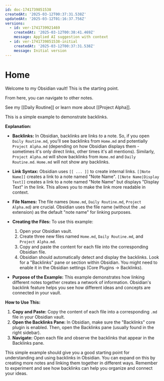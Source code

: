 ```yaml
---
id: doc-1741739851538
createdAt: '2025-03-12T00:37:31.538Z'
updatedAt: '2025-03-12T01:16:37.756Z'
versions:
  - id: ver-1741739921469
    createdAt: '2025-03-12T00:38:41.469Z'
    message: Applied AI suggestion with context
  - id: ver-1741739851538-initial
    createdAt: '2025-03-12T00:37:31.538Z'
    message: Initial version
---
```

# Home

Welcome to my Obsidian vault! This is the starting point.

From here, you can navigate to other notes.

See my [[Daily Routine]] or learn more about [[Project Alpha]].

This is a simple example to demonstrate backlinks.




**Explanation:**

*   **Backlinks:** In Obsidian, backlinks are links *to* a note.  So, if you open `Daily Routine.md`, you'll see backlinks from `Home.md` and potentially `Project Alpha.md` (depending on how Obsidian displays them - sometimes it's only direct links, other times it's all mentions).  Similarly, `Project Alpha.md` will show backlinks from `Home.md` and `Daily Routine.md`.  `Home.md` will not show any backlinks.

*   **Link Syntax:** Obsidian uses `[[ ... ]]` to create internal links.  `[[Note Name]]` creates a link to a note named "Note Name".  `[[Note Name|Display Text]]` creates a link to a note named "Note Name" but displays "Display Text" in the link.  This allows you to make the link more readable in context.

*   **File Names:**  The file names (`Home.md`, `Daily Routine.md`, `Project Alpha.md`) are crucial. Obsidian uses the file name (without the `.md` extension) as the default "note name" for linking purposes.

*   **Creating the Files:** To use this example:
    1.  Open your Obsidian vault.
    2.  Create three new files named `Home.md`, `Daily Routine.md`, and `Project Alpha.md`.
    3.  Copy and paste the content for each file into the corresponding Obsidian file.
    4.  Obsidian should automatically detect and display the backlinks.  Look for a "Backlinks" pane or section within Obsidian.  You might need to enable it in the Obsidian settings (Core Plugins -> Backlinks).

*   **Purpose of the Example:** This example demonstrates how linking different notes together creates a network of information.  Obsidian's backlink feature helps you see how different ideas and concepts are connected in your vault.

**How to Use This:**

1.  **Copy and Paste:**  Copy the content of each file into a corresponding `.md` file in your Obsidian vault.
2.  **Open the Backlinks Pane:** In Obsidian, make sure the "Backlinks" core plugin is enabled. Then, open the Backlinks pane (usually found in the right sidebar).
3.  **Navigate:** Open each file and observe the backlinks that appear in the Backlinks pane.

This simple example should give you a good starting point for understanding and using backlinks in Obsidian. You can expand on this by creating more notes and linking them together in different ways. Remember to experiment and see how backlinks can help you organize and connect your ideas.
